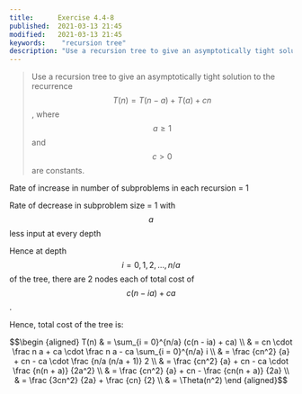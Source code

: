 ```yaml
---
title:      Exercise 4.4-8
published:  2021-03-13 21:45
modified:   2021-03-13 21:45
keywords:    "recursion tree"
description: "Use a recursion tree to give an asymptotically tight solution to the recurrence T(n) = T(n - a) + T(a) + cn, where a >= 1 and c > 0 are constants."
---
```


> Use a recursion tree to give an asymptotically tight solution to the recurrence $$T(n) = T(n - a) + T(a) + cn$$, where $$a \geq 1$$ and $$c > 0$$ are constants.

Rate of increase in number of subproblems in each recursion = 1

Rate of decrease in subproblem size = 1 with $$a$$ less input at every depth

Hence at depth $$i = 0, 1, 2, \dots, n/a$$ of the tree, there are 2 nodes each of total cost of $$c(n - ia) + ca$$.

Hence, total cost of the tree is:

$$\begin {aligned}
T(n) & = \sum_{i = 0}^{n/a} (c(n - ia) + ca) \\
     & = cn \cdot \frac n a + ca \cdot \frac n a - ca \sum_{i = 0}^{n/a} i \\
     & = \frac {cn^2} {a} + cn - ca \cdot \frac {n/a (n/a + 1)} 2 \\
     & = \frac {cn^2} {a} + cn - ca \cdot \frac {n(n + a)} {2a^2} \\
     & = \frac {cn^2} {a} + cn - \frac {cn(n + a)} {2a} \\
     & = \frac {3cn^2} {2a} + \frac {cn} {2} \\
     & = \Theta(n^2)
\end {aligned}$$

